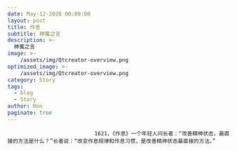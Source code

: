 ```yaml
---
date: May-12-2020 00:00:00
layout: post
title: 作息
subtitle: 神寓之言
description: >-
  神寓之言
image: >-
    /assets/img/Qtcreator-overview.png
optimized_image: >-
    /assets/img/Qtcreator-overview.png
category: Story
tags:
  - blog
  - Story
author: Ron
paginate: true
---
```


							　　1621，《作息》一个年轻人问长者：“改善精神状态，最直接的方法是什么？”长者说：“改变作息规律和作息习惯，是改善精神状态最直接的方法。”
							
							
						